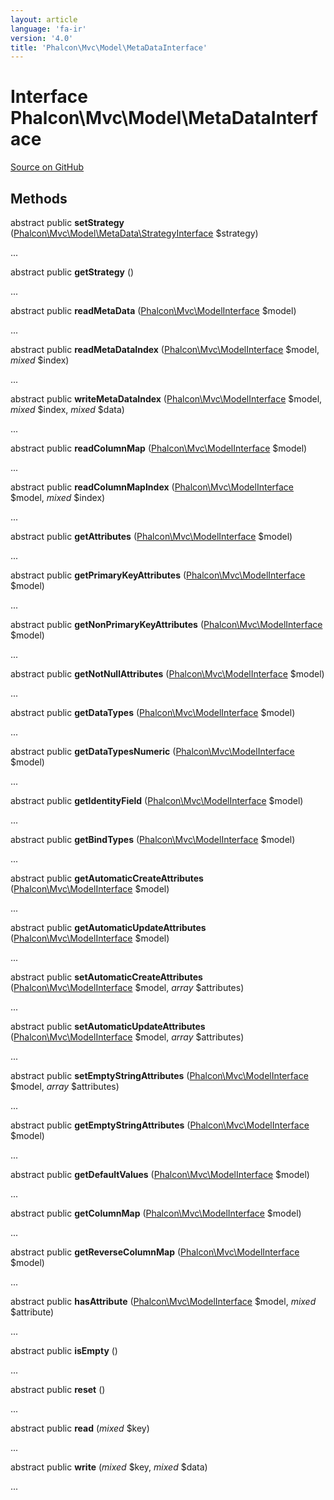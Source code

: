 ```yaml
---
layout: article
language: 'fa-ir'
version: '4.0'
title: 'Phalcon\Mvc\Model\MetaDataInterface'
---
```


# Interface **Phalcon\Mvc\Model\MetaDataInterface**

<a href="https://github.com/phalcon/cphalcon/tree/v4.0.0/phalcon/mvc/model/metadatainterface.zep" class="btn btn-default btn-sm">Source on GitHub</a>

## Methods

abstract public **setStrategy** ([Phalcon\Mvc\Model\MetaData\StrategyInterface](/4.0/en/api/Phalcon_Mvc_Model_MetaData_StrategyInterface) $strategy)

...

abstract public **getStrategy** ()

...

abstract public **readMetaData** ([Phalcon\Mvc\ModelInterface](/4.0/en/api/Phalcon_Mvc_ModelInterface) $model)

...

abstract public **readMetaDataIndex** ([Phalcon\Mvc\ModelInterface](/4.0/en/api/Phalcon_Mvc_ModelInterface) $model, *mixed* $index)

...

abstract public **writeMetaDataIndex** ([Phalcon\Mvc\ModelInterface](/4.0/en/api/Phalcon_Mvc_ModelInterface) $model, *mixed* $index, *mixed* $data)

...

abstract public **readColumnMap** ([Phalcon\Mvc\ModelInterface](/4.0/en/api/Phalcon_Mvc_ModelInterface) $model)

...

abstract public **readColumnMapIndex** ([Phalcon\Mvc\ModelInterface](/4.0/en/api/Phalcon_Mvc_ModelInterface) $model, *mixed* $index)

...

abstract public **getAttributes** ([Phalcon\Mvc\ModelInterface](/4.0/en/api/Phalcon_Mvc_ModelInterface) $model)

...

abstract public **getPrimaryKeyAttributes** ([Phalcon\Mvc\ModelInterface](/4.0/en/api/Phalcon_Mvc_ModelInterface) $model)

...

abstract public **getNonPrimaryKeyAttributes** ([Phalcon\Mvc\ModelInterface](/4.0/en/api/Phalcon_Mvc_ModelInterface) $model)

...

abstract public **getNotNullAttributes** ([Phalcon\Mvc\ModelInterface](/4.0/en/api/Phalcon_Mvc_ModelInterface) $model)

...

abstract public **getDataTypes** ([Phalcon\Mvc\ModelInterface](/4.0/en/api/Phalcon_Mvc_ModelInterface) $model)

...

abstract public **getDataTypesNumeric** ([Phalcon\Mvc\ModelInterface](/4.0/en/api/Phalcon_Mvc_ModelInterface) $model)

...

abstract public **getIdentityField** ([Phalcon\Mvc\ModelInterface](/4.0/en/api/Phalcon_Mvc_ModelInterface) $model)

...

abstract public **getBindTypes** ([Phalcon\Mvc\ModelInterface](/4.0/en/api/Phalcon_Mvc_ModelInterface) $model)

...

abstract public **getAutomaticCreateAttributes** ([Phalcon\Mvc\ModelInterface](/4.0/en/api/Phalcon_Mvc_ModelInterface) $model)

...

abstract public **getAutomaticUpdateAttributes** ([Phalcon\Mvc\ModelInterface](/4.0/en/api/Phalcon_Mvc_ModelInterface) $model)

...

abstract public **setAutomaticCreateAttributes** ([Phalcon\Mvc\ModelInterface](/4.0/en/api/Phalcon_Mvc_ModelInterface) $model, *array* $attributes)

...

abstract public **setAutomaticUpdateAttributes** ([Phalcon\Mvc\ModelInterface](/4.0/en/api/Phalcon_Mvc_ModelInterface) $model, *array* $attributes)

...

abstract public **setEmptyStringAttributes** ([Phalcon\Mvc\ModelInterface](/4.0/en/api/Phalcon_Mvc_ModelInterface) $model, *array* $attributes)

...

abstract public **getEmptyStringAttributes** ([Phalcon\Mvc\ModelInterface](/4.0/en/api/Phalcon_Mvc_ModelInterface) $model)

...

abstract public **getDefaultValues** ([Phalcon\Mvc\ModelInterface](/4.0/en/api/Phalcon_Mvc_ModelInterface) $model)

...

abstract public **getColumnMap** ([Phalcon\Mvc\ModelInterface](/4.0/en/api/Phalcon_Mvc_ModelInterface) $model)

...

abstract public **getReverseColumnMap** ([Phalcon\Mvc\ModelInterface](/4.0/en/api/Phalcon_Mvc_ModelInterface) $model)

...

abstract public **hasAttribute** ([Phalcon\Mvc\ModelInterface](/4.0/en/api/Phalcon_Mvc_ModelInterface) $model, *mixed* $attribute)

...

abstract public **isEmpty** ()

...

abstract public **reset** ()

...

abstract public **read** (*mixed* $key)

...

abstract public **write** (*mixed* $key, *mixed* $data)

...